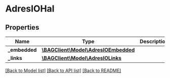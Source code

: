 # AdresIOHal

## Properties
Name | Type | Description | Notes
------------ | ------------- | ------------- | -------------
**_embedded** | [**\BAGClient\Model\AdresIOEmbedded**](AdresIOEmbedded.md) |  | [optional] 
**_links** | [**\BAGClient\Model\AdresIOLinks**](AdresIOLinks.md) |  | [optional] 

[[Back to Model list]](../../README.md#documentation-for-models) [[Back to API list]](../../README.md#documentation-for-api-endpoints) [[Back to README]](../../README.md)

